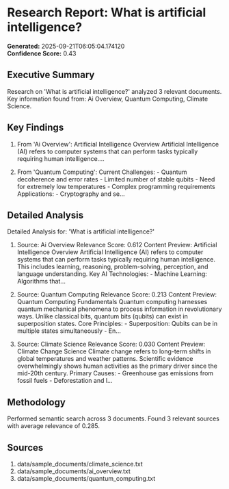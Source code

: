 # Research Report: What is artificial intelligence?

**Generated:** 2025-09-21T06:05:04.174120  
**Confidence Score:** 0.43

## Executive Summary

Research on 'What is artificial intelligence?' analyzed 3 relevant documents. Key information found from: Ai Overview, Quantum Computing, Climate Science.

## Key Findings

1. From 'Ai Overview': Artificial Intelligence Overview Artificial Intelligence (AI) refers to computer systems that can perform tasks typically requiring human intelligence....

2. From 'Quantum Computing': Current Challenges: - Quantum decoherence and error rates - Limited number of stable qubits - Need for extremely low temperatures - Complex programming requirements Applications: - Cryptography and se...



## Detailed Analysis

Detailed Analysis for: 'What is artificial intelligence?'

1. Source: Ai Overview
   Relevance Score: 0.612
   Content Preview: Artificial Intelligence Overview Artificial Intelligence (AI) refers to computer systems that can perform tasks typically requiring human intelligence. This includes learning, reasoning, problem-solving, perception, and language understanding. Key AI Technologies: - Machine Learning: Algorithms that...

2. Source: Quantum Computing
   Relevance Score: 0.213
   Content Preview: Quantum Computing Fundamentals Quantum computing harnesses quantum mechanical phenomena to process information in revolutionary ways. Unlike classical bits, quantum bits (qubits) can exist in superposition states. Core Principles: - Superposition: Qubits can be in multiple states simultaneously - En...

3. Source: Climate Science
   Relevance Score: 0.030
   Content Preview: Climate Change Science Climate change refers to long-term shifts in global temperatures and weather patterns. Scientific evidence overwhelmingly shows human activities as the primary driver since the mid-20th century. Primary Causes: - Greenhouse gas emissions from fossil fuels - Deforestation and l...



## Methodology

Performed semantic search across 3 documents. Found 3 relevant sources with average relevance of 0.285.

## Sources

1. data/sample_documents/climate_science.txt
2. data/sample_documents/ai_overview.txt
3. data/sample_documents/quantum_computing.txt
